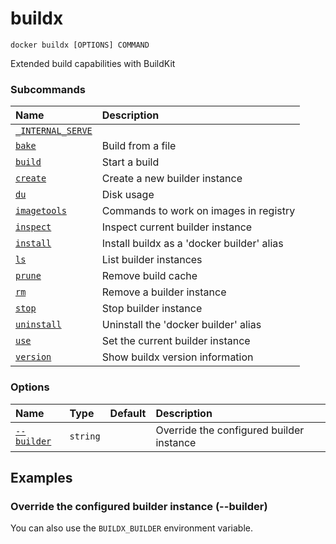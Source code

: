 # buildx

```
docker buildx [OPTIONS] COMMAND
```

<!---MARKER_GEN_START-->
Extended build capabilities with BuildKit

### Subcommands

| Name                                           | Description                                |
|:-----------------------------------------------|:-------------------------------------------|
| [`_INTERNAL_SERVE`](buildx__INTERNAL_SERVE.md) |                                            |
| [`bake`](buildx_bake.md)                       | Build from a file                          |
| [`build`](buildx_build.md)                     | Start a build                              |
| [`create`](buildx_create.md)                   | Create a new builder instance              |
| [`du`](buildx_du.md)                           | Disk usage                                 |
| [`imagetools`](buildx_imagetools.md)           | Commands to work on images in registry     |
| [`inspect`](buildx_inspect.md)                 | Inspect current builder instance           |
| [`install`](buildx_install.md)                 | Install buildx as a 'docker builder' alias |
| [`ls`](buildx_ls.md)                           | List builder instances                     |
| [`prune`](buildx_prune.md)                     | Remove build cache                         |
| [`rm`](buildx_rm.md)                           | Remove a builder instance                  |
| [`stop`](buildx_stop.md)                       | Stop builder instance                      |
| [`uninstall`](buildx_uninstall.md)             | Uninstall the 'docker builder' alias       |
| [`use`](buildx_use.md)                         | Set the current builder instance           |
| [`version`](buildx_version.md)                 | Show buildx version information            |


### Options

| Name                    | Type     | Default | Description                              |
|:------------------------|:---------|:--------|:-----------------------------------------|
| [`--builder`](#builder) | `string` |         | Override the configured builder instance |


<!---MARKER_GEN_END-->

## Examples

### <a name="builder"></a> Override the configured builder instance (--builder)

You can also use the `BUILDX_BUILDER` environment variable.
